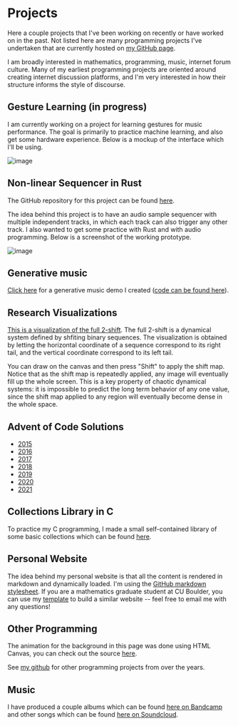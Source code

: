 # Projects

Here a couple projects that I've been working on recently or have worked on in the past.  Not listed here are many programming projects I've undertaken that are currently hosted on [my GitHub page](https://github.com/amstocker).

I am broadly interested in mathematics, programming, music, internet forum culture.  Many of my earliest programming projects are oriented around creating internet discussion platforms, and I'm very interested in how their structure informs the style of discourse.


## Gesture Learning (in progress)

I am currently working on a project for learning gestures for music performance.  The goal is primarily to practice machine learning, and also get some hardware experience.  Below is a mockup of the interface which I'll be using.

![image](./gesture.png)

## Non-linear Sequencer in Rust

The GitHub repository for this project can be found [here](https://github.com/amstocker/StateMachine).

The idea behind this project is to have an audio sample sequencer with multiple independent tracks, in which each track can also trigger any other track.  I also wanted to get some practice with Rust and with audio programming.  Below is a screenshot of the working prototype.

![image](./statemachine.png)

## Generative music

[Click here](./projects/generative/) for a generative music demo I created ([code can be found here](https://github.com/amstocker/generative)).

## Research Visualizations

[This is a visualization of the full 2-shift](./projects/shift/).  The full 2-shift is a dynamical system defined by shfiting binary sequences.  The visualization is obtained by letting the horizontal coordinate of a sequence correspond to its right tail, and the vertical coordinate correspond to its left tail.

You can draw on the canvas and then press "Shift" to apply the shift map.  Notice that as the shift map is repeatedly applied, any image will eventually fill up the whole screen.  This is a key property of chaotic dynamical systems: it is impossible to predict the long term behavior of any one value, since the shift map applied to any region will eventually become dense in the whole space.

## Advent of Code Solutions
- [2015](https://github.com/amstocker/adventofcode)
- [2016](https://github.com/amstocker/aoc2016)
- [2017](https://github.com/amstocker/aoc2017)
- [2018](https://github.com/amstocker/aoc2018)
- [2019](https://github.com/amstocker/aoc2019)
- [2020](https://github.com/amstocker/aoc2020)
- [2021](https://github.com/amstocker/aoc2021)

## Collections Library in C

To practice my C programming, I made a small self-contained library of some basic collections which can be found [here](https://github.com/amstocker/collections).

## Personal Website

The idea behind my personal website is that all the content is rendered in markdown and dynamically loaded.  I'm using the [GitHub markdown stylesheet](https://github.com/sindresorhus/github-markdown-css).  If you are a mathematics graduate student at CU Boulder, you can use my [template](https://github.com/amstocker/CU-Euclid-Website) to build a similar website -- feel free to email me with any questions!


## Other Programming

The animation for the background in this page was done using HTML Canvas, you can check out the source [here](https://github.com/amstocker/CU-Euclid-Website/blob/master/src/background.js).

See [my github](https://github.com/amstocker) for other programming projects from over the years.

## Music

I have produced a couple albums which can be found [here on Bandcamp](https://megamaster.bandcamp.com/) and other songs which can be found [here on Soundcloud](https://soundcloud.com/megamaster).
